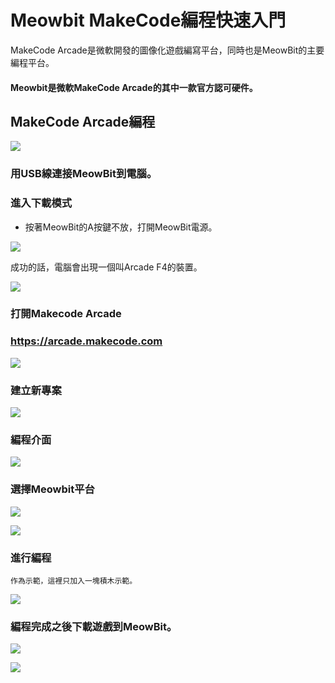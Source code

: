 # Meowbit MakeCode編程快速入門

MakeCode Arcade是微軟開發的圖像化遊戲編寫平台，同時也是MeowBit的主要編程平台。

#### Meowbit是微軟MakeCode Arcade的其中一款官方認可硬件。

## MakeCode Arcade編程

![](./images/acbanner.png)

### 用USB線連接MeowBit到電腦。

### 進入下載模式

- 按著MeowBit的A按鍵不放，打開MeowBit電源。

![](./images/kb1.jpg)

成功的話，電腦會出現一個叫Arcade F4的裝置。

![](./images/kb2.png)

### 打開Makecode Arcade

### <https://arcade.makecode.com>

![](./images/arcade1.png)

### 建立新專案

![](./images/arcade2.png)

### 編程介面

![](./images/arcade3.png)

### 選擇Meowbit平台

![](./images/arcade4.png)

![](./images/arcade5.png)

### 進行編程

    作為示範，這裡只加入一塊積木示範。

![](./images/arcade7.png)

### 編程完成之後下載遊戲到MeowBit。

![](./images/arcade8.png)

![](./images/arcade6.png)

